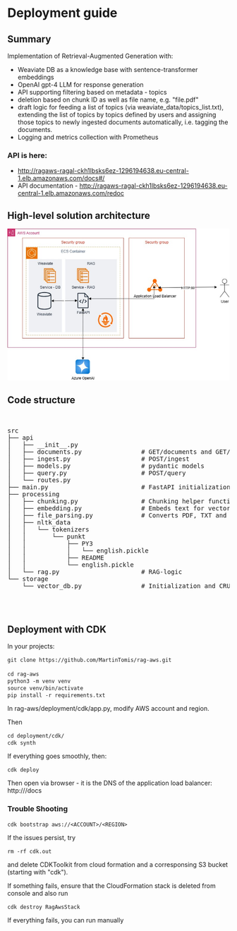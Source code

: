 # Deployment guide
## Summary

Implementation of Retrieval-Augmented Generation with:
- Weaviate DB as a knowledge base with sentence-transformer embeddings
- OpenAI gpt-4 LLM for response generation
- API supporting filtering based on metadata - topics
- deletion based on chunk ID as well as file name, e.g. "file.pdf"
- draft logic for feeding a list of topics (via weaviate_data/topics_list.txt), extending the list of topics by topics defined by users and assigning those topics to newly ingested documents automatically, i.e. tagging the documents.
- Logging and metrics collection with Prometheus

### API is here:
- http://ragaws-ragal-ckh1lbsks6ez-1296194638.eu-central-1.elb.amazonaws.com/docs#/
- API documentation - http://ragaws-ragal-ckh1lbsks6ez-1296194638.eu-central-1.elb.amazonaws.com/redoc

## High-level solution architecture

![alt text](https://github.com/MartinTomis/rag-aws/blob/main/aws-rag2.jpg)

## Code structure
<pre> 

src
├── api
│   ├── __init__.py
│   ├── documents.py                # GET/documents and GET/documents/{id}
│   ├── ingest.py                   # POST/ingest
│   ├── models.py                   # pydantic models
│   ├── query.py                    # POST/query
│   └── routes.py
├── main.py                         # FastAPI initialization and endpoints
├── processing                      
│   ├── chunking.py                 # Chunking helper functions
│   ├── embedding.py                # Embeds text for vector DB
│   ├── file_parsing.py             # Converts PDF, TXT and JSON into text
│   ├── nltk_data
│   │   └── tokenizers
│   │       └── punkt
│   │           ├── PY3
│   │           │   └── english.pickle
│   │           ├── README
│   │           └── english.pickle
│   └── rag.py                      # RAG-logic 
└── storage
    └── vector_db.py                # Initialization and CRUD


 </pre>


## Deployment with CDK
In your projects:
```
git clone https://github.com/MartinTomis/rag-aws.git

cd rag-aws
python3 -m venv venv
source venv/bin/activate
pip install -r requirements.txt

```

In rag-aws/deployment/cdk/app.py, modify AWS account and region.

Then

```
cd deployment/cdk/
cdk synth
```
If everything goes smoothly, then:

```
cdk deploy
```

Then open via browser - it is the DNS of the application load balancer:
http://<rag-alb-dns-name>/docs



### Trouble Shooting
```
cdk bootstrap aws://<ACCOUNT>/<REGION>
```

If the issues persist, try
```
rm -rf cdk.out 
```
and delete CDKToolkit from cloud formation and a corresponsing S3 bucket (starting with "cdk").

If something fails, ensure that the CloudFormation stack is deleted from console and also run 
```
cdk destroy RagAwsStack
```

If everything fails, you can run manually

